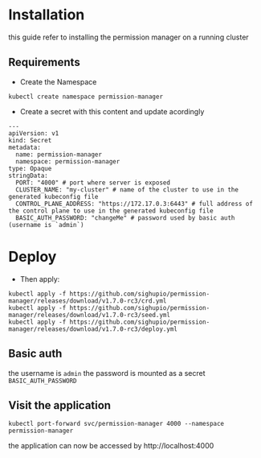 # Installation

this guide refer to installing the permission manager on a running cluster

## Requirements

- Create the Namespace

```
kubectl create namespace permission-manager
```
- Create a secret with this content and update acordingly

```
---
apiVersion: v1
kind: Secret
metadata:
  name: permission-manager
  namespace: permission-manager
type: Opaque
stringData:
  PORT: "4000" # port where server is exposed
  CLUSTER_NAME: "my-cluster" # name of the cluster to use in the generated kubeconfig file
  CONTROL_PLANE_ADDRESS: "https://172.17.0.3:6443" # full address of the control plane to use in the generated kubeconfig file
  BASIC_AUTH_PASSWORD: "changeMe" # password used by basic auth (username is `admin`)
```

# Deploy

- Then apply:
```
kubectl apply -f https://github.com/sighupio/permission-manager/releases/download/v1.7.0-rc3/crd.yml
kubectl apply -f https://github.com/sighupio/permission-manager/releases/download/v1.7.0-rc3/seed.yml
kubectl apply -f https://github.com/sighupio/permission-manager/releases/download/v1.7.0-rc3/deploy.yml
```

## Basic auth

the username is `admin` the password is mounted as a secret `BASIC_AUTH_PASSWORD`

## Visit the application

`kubectl port-forward svc/permission-manager 4000 --namespace permission-manager`

the application can now be accessed by http://localhost:4000
